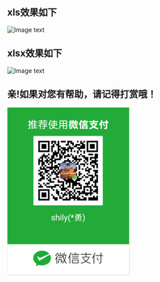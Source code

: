 ## xls效果如下
![Image text](https://timgsa.baidu.com/timg?image&quality=80&size=b9999_10000&sec=1575957110078&di=95cfec254f52fae09b9f7e1d3d253c54&imgtype=0&src=http%3A%2F%2Fpic1.win4000.com%2Fpic%2F7%2F66%2F3081513633.jpg)
## xlsx效果如下
![Image text](https://timgsa.baidu.com/timg?image&quality=80&size=b9999_10000&sec=1575957110078&di=95cfec254f52fae09b9f7e1d3d253c54&imgtype=0&src=http%3A%2F%2Fpic1.win4000.com%2Fpic%2F7%2F66%2F3081513633.jpg)
## 亲!如果对您有帮助，请记得打赏哦！
![Image text](https://github.com/shily007/poi-excel/blob/master/src/main/resources/weixn.png)

